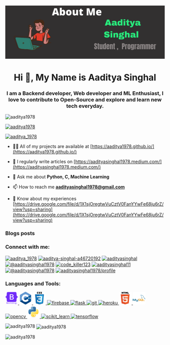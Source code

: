 <p align="center"> <img src="https://github.com/Aaditya1978/Aaditya1978/blob/main/Aaditya.png?raw=true" alt="aaditya1978" /> </p>

<h1 align="center">Hi 👋, My Name is Aaditya Singhal</h1>
<h3 align="center">I am a Backend developer, Web developer and ML Enthusiast, I love to contribute to Open-Source and explore and learn new tech everyday.</h3>

<p align="left"> <img src="https://komarev.com/ghpvc/?username=aaditya1978&label=Profile%20views&color=0e75b6&style=flat" alt="aaditya1978" /> </p>

<p align="left"> <a href="https://github.com/ryo-ma/github-profile-trophy"><img src="https://github-profile-trophy.vercel.app/?username=aaditya1978" alt="aaditya1978" /></a> </p>

<p align="left"> <a href="https://twitter.com/aaditya_1978" target="blank"><img src="https://img.shields.io/twitter/follow/aaditya_1978?logo=twitter&style=for-the-badge" alt="aaditya_1978" /></a> </p>

- 👨‍💻 All of my projects are available at [https://aaditya1978.github.io/](https://aaditya1978.github.io/)

- 📝 I regularly write articles on [https://aadityasinghal1978.medium.com/](https://aadityasinghal1978.medium.com/)

- 💬 Ask me about **Python, C, Machine Learning**

- 📫 How to reach me **aadityasinghal1978@gmail.com**

- 📄 Know about my experiences [https://drive.google.com/file/d/1X1sjOregtwVuCztV0FanYYwFe68ju6rZ/view?usp=sharing](https://drive.google.com/file/d/1X1sjOregtwVuCztV0FanYYwFe68ju6rZ/view?usp=sharing)

### Blogs posts
<!-- BLOG-POST-LIST:START -->
<!-- BLOG-POST-LIST:END -->

<h3 align="left">Connect with me:</h3>
<p align="left">
<a href="https://twitter.com/aaditya_1978" target="blank"><img align="center" src="https://cdn.jsdelivr.net/npm/simple-icons@3.0.1/icons/twitter.svg" alt="aaditya_1978" height="30" width="40" /></a>
<a href="https://linkedin.com/in/aaditya-singhal-a46720192" target="blank"><img align="center" src="https://cdn.jsdelivr.net/npm/simple-icons@3.0.1/icons/linkedin.svg" alt="aaditya-singhal-a46720192" height="30" width="40" /></a>
<a href="https://kaggle.com/aadityasinghal" target="blank"><img align="center" src="https://cdn.jsdelivr.net/npm/simple-icons@3.0.1/icons/kaggle.svg" alt="aadityasinghal" height="30" width="40" /></a>
<a href="https://medium.com/@aadityasinghal1978" target="blank"><img align="center" src="https://cdn.jsdelivr.net/npm/simple-icons@3.0.1/icons/medium.svg" alt="@aadityasinghal1978" height="30" width="40" /></a>
<a href="https://www.codechef.com/users/code_killer123" target="blank"><img align="center" src="https://cdn.jsdelivr.net/npm/simple-icons@3.1.0/icons/codechef.svg" alt="code_killer123" height="30" width="40" /></a>
<a href="https://www.hackerrank.com/aadityasinghal11" target="blank"><img align="center" src="https://cdn.jsdelivr.net/npm/simple-icons@3.0.1/icons/hackerrank.svg" alt="aadityasinghal11" height="30" width="40" /></a>
<a href="https://www.hackerearth.com/@aadityasinghal1978" target="blank"><img align="center" src="https://cdn.jsdelivr.net/npm/simple-icons@3.0.1/icons/hackerearth.svg" alt="@aadityasinghal1978" height="30" width="40" /></a>
<a href="https://auth.geeksforgeeks.org/user/aadityasinghal1978/profile" target="blank"><img align="center" src="https://cdn.jsdelivr.net/npm/simple-icons@3.0.1/icons/geeksforgeeks.svg" alt="aadityasinghal1978/profile" height="30" width="40" /></a>
</p>

<h3 align="left">Languages and Tools:</h3>
<p align="left"> <a href="https://getbootstrap.com" target="_blank"> <img src="https://raw.githubusercontent.com/devicons/devicon/master/icons/bootstrap/bootstrap-plain-wordmark.svg" alt="bootstrap" width="40" height="40"/> </a> <a href="https://www.w3schools.com/cpp/" target="_blank"> <img src="https://raw.githubusercontent.com/devicons/devicon/master/icons/cplusplus/cplusplus-original.svg" alt="cplusplus" width="40" height="40"/> </a> <a href="https://www.w3schools.com/css/" target="_blank"> <img src="https://raw.githubusercontent.com/devicons/devicon/master/icons/css3/css3-original-wordmark.svg" alt="css3" width="40" height="40"/> </a> <a href="https://firebase.google.com/" target="_blank"> <img src="https://www.vectorlogo.zone/logos/firebase/firebase-icon.svg" alt="firebase" width="40" height="40"/> </a> <a href="https://flask.palletsprojects.com/" target="_blank"> <img src="https://www.vectorlogo.zone/logos/pocoo_flask/pocoo_flask-icon.svg" alt="flask" width="40" height="40"/> </a> <a href="https://git-scm.com/" target="_blank"> <img src="https://www.vectorlogo.zone/logos/git-scm/git-scm-icon.svg" alt="git" width="40" height="40"/> </a> <a href="https://heroku.com" target="_blank"> <img src="https://www.vectorlogo.zone/logos/heroku/heroku-icon.svg" alt="heroku" width="40" height="40"/> </a> <a href="https://www.w3.org/html/" target="_blank"> <img src="https://raw.githubusercontent.com/devicons/devicon/master/icons/html5/html5-original-wordmark.svg" alt="html5" width="40" height="40"/> </a> <a href="https://www.mysql.com/" target="_blank"> <img src="https://raw.githubusercontent.com/devicons/devicon/master/icons/mysql/mysql-original-wordmark.svg" alt="mysql" width="40" height="40"/> </a> <a href="https://opencv.org/" target="_blank"> <img src="https://www.vectorlogo.zone/logos/opencv/opencv-icon.svg" alt="opencv" width="40" height="40"/> </a> <a href="https://www.python.org" target="_blank"> <img src="https://raw.githubusercontent.com/devicons/devicon/master/icons/python/python-original.svg" alt="python" width="40" height="40"/> </a> <a href="https://scikit-learn.org/" target="_blank"> <img src="https://upload.wikimedia.org/wikipedia/commons/0/05/Scikit_learn_logo_small.svg" alt="scikit_learn" width="40" height="40"/> </a> <a href="https://www.tensorflow.org" target="_blank"> <img src="https://www.vectorlogo.zone/logos/tensorflow/tensorflow-icon.svg" alt="tensorflow" width="40" height="40"/> </a> </p>

<p><img align="left" src="https://github-readme-stats.vercel.app/api/top-langs?username=aaditya1978&show_icons=true&locale=en&layout=compact" alt="aaditya1978" /></p>

<p>&nbsp;<img align="center" src="https://github-readme-stats.vercel.app/api?username=aaditya1978&show_icons=true&locale=en" alt="aaditya1978" /></p>

<p><img align="center" src="https://github-readme-streak-stats.herokuapp.com/?user=aaditya1978&" alt="aaditya1978" /></p>
